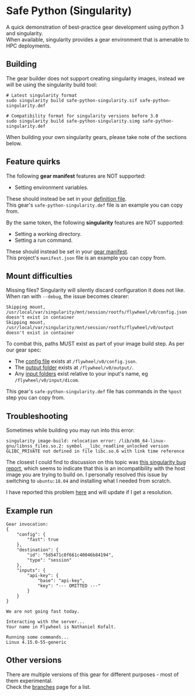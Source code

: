 # Safe Python (Singularity)

A quick demonstration of best-practice gear development using python 3 and singularity.<br/>
When available, singularity provides a gear environment that is amenable to HPC deployments.


## Building

The gear builder does not support creating singularity images, instead we will be using the singularity build tool:

```
# Latest singularity format
sudo singularity build safe-python-singularity.sif safe-python-singularity.def

# Compatibility format for singularity versions before 3.0
sudo singularity build safe-python-singularity.simg safe-python-singularity.def
```

When building your own singularity gears, please take note of the sections below.

## Feature quirks

The following **gear manifest** features are NOT supported:

* Setting environment variables.

These should instead be set in your [definition file](https://sylabs.io/guides/3.3/user-guide/definition_files.html).<br/>
This gear's `safe-python-singularity.def` file is an example you can copy from.

By the same token, the following **singularity** features are NOT supported:

* Setting a working directory.
* Setting a run command.

These should instead be set in your [gear manifest](https://github.com/flywheel-io/gears/tree/master/spec#the-manifest).<br/>
This project's `manifest.json` file is an example you can copy from.

## Mount difficulties

Missing files? Singularity will silently discard configuration it does not like.<br/>
When ran with `--debug`, the issue becomes clearer:

```
Skipping mount, /usr/local/var/singularity/mnt/session/rootfs/flywheel/v0/config.json doesn't exist in container
Skipping mount, /usr/local/var/singularity/mnt/session/rootfs/flywheel/v0/output doesn't exist in container
```

To combat this, paths MUST exist as part of your image build step.
As per our gear spec:

* The [config file](https://github.com/flywheel-io/gears/tree/master/spec#the-input-configuration) exists at `/flywheel/v0/config.json`.
* The [output folder](https://github.com/flywheel-io/gears/tree/master/spec#the-output-folder) exists at `/flywheel/v0/output/`.
* Any [input folders](https://github.com/flywheel-io/gears/tree/master/spec#the-input-folder) exist relative to your input's name, eg `/flywheel/v0/input/dicom`.

This gear's `safe-python-singularity.def` file has commands in the `%post` step you can copy from.

## Troubleshooting

Sometimes while building you may run into this error:

```
singularity image-build: relocation error: /lib/x86_64-linux-gnu/libnss_files.so.2: symbol __libc_readline_unlocked version GLIBC_PRIVATE not defined in file libc.so.6 with link time reference
```

The closest I could find to discussion on this topic was [this singularity bug report](https://github.com/sylabs/singularity/issues/3917), which seems to indicate that this is an incompatibility with the host image you are trying to build on. I personally resolved this issue by switching to `ubuntu:18.04` and installing what I needed from scratch.

I have reported this problem [here](https://github.com/sylabs/singularity/issues/4203) and will update if I get a resolution.

## Example run

```
Gear invocation:
{
    "config": {
        "fast": true
    },
    "destination": {
        "id": "5d5471c0f661c40046b84194",
        "type": "session"
    },
    "inputs": {
        "api-key": {
            "base": "api-key",
            "key": "--- OMITTED ---"
        }
    }
}

We are not going fast today.

Interacting with the server...
Your name in Flywheel is Nathaniel Kofalt.

Running some commands...
Linux 4.15.0-55-generic
```

## Other versions

There are multiple versions of this gear for different purposes - most of them experimental.<br/>
Check the [branches](https://github.com/flywheel-apps/safe-python/branches) page for a list.
